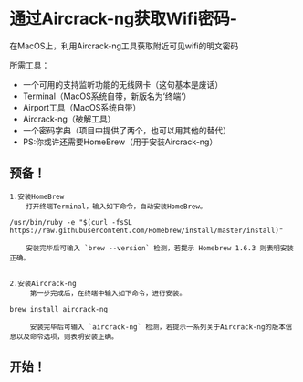 # 通过Aircrack-ng获取Wifi密码-
在MacOS上，利用Aircrack-ng工具获取附近可见wifi的明文密码

所需工具：

* 一个可用的支持监听功能的无线网卡（这句基本是废话）
* Terminal（MacOS系统自带，新版名为‘终端‘）
* Airport工具（MacOS系统自带）
* Aircrack-ng（破解工具）
* 一个密码字典（项目中提供了两个，也可以用其他的替代）
* PS:你或许还需要HomeBrew（用于安装Aircrack-ng）


## 预备！

	1.安装HomeBrew
	 	打开终端Terminal，输入如下命令，自动安装HomeBrew。	
```shell
/usr/bin/ruby -e "$(curl -fsSL https://raw.githubusercontent.com/Homebrew/install/master/install)"
```
		安装完毕后可输入 `brew --version` 检测，若提示 Homebrew 1.6.3 则表明安装正确。
		
		
	2.安装Aircrack-ng
		 第一步完成后，在终端中输入如下命令，进行安装。 
```shell 
brew install aircrack-ng 
``` 
		 安装完毕后可输入 `aircrack-ng` 检测，若提示一系列关于Aircrack-ng的版本信息以及命令选项，则表明安装正确。
		 
## 开始！
	

